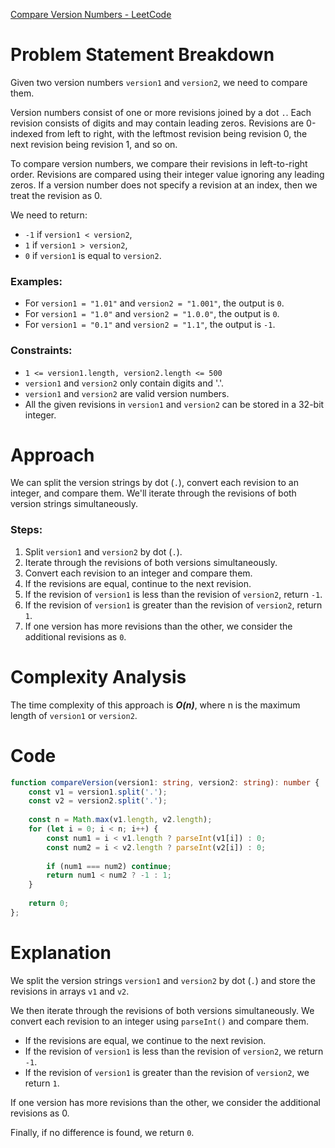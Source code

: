 [Compare Version Numbers - LeetCode](https://leetcode.com/problems/compare-version-numbers/description/?envType=daily-question&envId=2024-05-03)

# Problem Statement Breakdown
Given two version numbers `version1` and `version2`, we need to compare them.

Version numbers consist of one or more revisions joined by a dot `.`. Each revision consists of digits and may contain leading zeros. Revisions are 0-indexed from left to right, with the leftmost revision being revision 0, the next revision being revision 1, and so on.

To compare version numbers, we compare their revisions in left-to-right order. Revisions are compared using their integer value ignoring any leading zeros. If a version number does not specify a revision at an index, then we treat the revision as 0.

We need to return:
- `-1` if `version1 < version2`,
- `1` if `version1 > version2`,
- `0` if `version1` is equal to `version2`.

### Examples:

- For `version1 = "1.01"` and `version2 = "1.001"`, the output is `0`.
- For `version1 = "1.0"` and `version2 = "1.0.0"`, the output is `0`.
- For `version1 = "0.1"` and `version2 = "1.1"`, the output is `-1`.

### Constraints:
- `1 <= version1.length, version2.length <= 500`
- `version1` and `version2` only contain digits and '.'.
- `version1` and `version2` are valid version numbers.
- All the given revisions in `version1` and `version2` can be stored in a 32-bit integer.

# Approach
We can split the version strings by dot (`.`), convert each revision to an integer, and compare them. We'll iterate through the revisions of both version strings simultaneously.

### Steps:
1. Split `version1` and `version2` by dot (`.`).
2. Iterate through the revisions of both versions simultaneously.
3. Convert each revision to an integer and compare them.
4. If the revisions are equal, continue to the next revision.
5. If the revision of `version1` is less than the revision of `version2`, return `-1`.
6. If the revision of `version1` is greater than the revision of `version2`, return `1`.
7. If one version has more revisions than the other, we consider the additional revisions as `0`.

# Complexity Analysis
The time complexity of this approach is ***O(n)***, where n is the maximum length of `version1` or `version2`.

# Code

```typescript
function compareVersion(version1: string, version2: string): number {
    const v1 = version1.split('.');
    const v2 = version2.split('.');
    
    const n = Math.max(v1.length, v2.length);
    for (let i = 0; i < n; i++) {
        const num1 = i < v1.length ? parseInt(v1[i]) : 0;
        const num2 = i < v2.length ? parseInt(v2[i]) : 0;
        
        if (num1 === num2) continue;
        return num1 < num2 ? -1 : 1;
    }
    
    return 0;
};
```

# Explanation
We split the version strings `version1` and `version2` by dot (`.`) and store the revisions in arrays `v1` and `v2`.

We then iterate through the revisions of both versions simultaneously. We convert each revision to an integer using `parseInt()` and compare them.

- If the revisions are equal, we continue to the next revision.
- If the revision of `version1` is less than the revision of `version2`, we return `-1`.
- If the revision of `version1` is greater than the revision of `version2`, we return `1`.

If one version has more revisions than the other, we consider the additional revisions as 0.

Finally, if no difference is found, we return `0`.